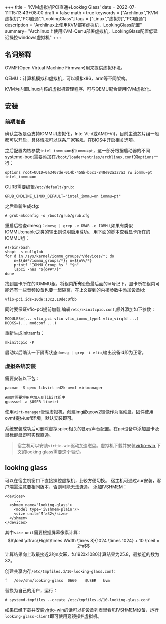 +++
title = 'KVM虚拟机PCI直通+Looking Glass'
date = 2022-07-11T15:13:43+08:00
draft = false
math = true
keywords = ["Archlinux","KVM虚拟机","PCI直通","LookingGlass"]
tags = ["Linux","虚拟机","PCI直通"]
description = "Archlinux上使用KVM部署虚拟机，LookingGlass配置"
summary= "Archlinux上使用KVM-Qemu部署虚拟机，LookingGlass配置低延迟操控windows虚拟机"
+++

## 名词解释
OVMF(Open Virtual Machine Firmware)用来提供虚拟环境。

QEMU：计算机模拟和虚拟机，可以模拟x86，arm等不同架构。

KVM为内置Linux内核的虚拟机管理程序，可与QEMU配合使用KVM虚拟化。

## 安装
### 前期准备

确认主板是否支持IOMMU(虚拟化，Intel Vt-d或AMD-Vi)，目前主流芯片组一般都可以开启，具体情况可以联系厂家客服。在BIOS中开启相关选项。

之后配置内核参数`intel_iommu=on`和`iommu=pt`，这一部分根据启动器的不同systemd-boot需要添加在`/boot/loader/entries/archlinux.conf`的`options`一行：
```
options root=UUID=0a3407de-014b-458b-b5c1-848e92a327a3 rw iommu=pt intel_iommu=on
```

GURB需要编辑`/etc/default/grub`:
```
GRUB_CMDLINE_LINUX_DEFAULT="intel_iommu=on iommu=pt"
```
之后重新生成cfg:
```
# grub-mkconfig -o /boot/grub/grub.cfg
```
重启后检查dmesg：`dmesg | grep -e DMAR -e IOMMU`,如果有类似IOMMU:enable之类的输出则说明启用成功。
用下面的脚本查看显卡所在的IOMMU组：
```
#!/bin/bash
shopt -s nullglob
for d in /sys/kernel/iommu_groups/*/devices/*; do
    n=${d#*/iommu_groups/*}; n=${n%%/*}
    printf 'IOMMU Group %s ' "$n"
    lspci -nns "${d##*/}"
done
```
找到显卡所在的IOMMU组，将组内**所有**设备最后面的id号记下，显卡所在组内可能还有一些音频设备也要一起隔离，在上文提到的内核参数中添加设备id:
```
vfio-pci.ids=10de:13c2,10de:0fbb
```
同时要保证vfio-pci提前加载,编辑`/etc/mkinitcpio.conf`,额外添加如下参数：
```
MODULES=(... vfio_pci vfio vfio_iommu_type1 vfio_virqfd ...)
HOOKS=(... modconf ...)
```

重新生成initramfs：
```
mkinitcpio -P
```
启动以后确认一下隔离状态`dmesg | grep -i vfio`,输出设备id即为正常。
### 虚拟系统安装
需要安装以下包：

```
pacman -S qemu libvirt ed2k-ovmf virtmanager

#同时需要将用户加入到libirt组中
gpasswd -a $USER libvirt
```
使用`virt-manager`管理虚拟机，创建img或qcow2镜像作为驱动盘，固件使用ovmf提供uefi环境，默认安装即可。

系统安装成功后可删除虚拟spice相关的显示/声音配置。在pci设备中添加显卡及鼠标键盘即可实现直通。
> 宿主机可以安装`virtio-win`驱动加速磁盘。虚拟机下载并安装[virtio-win](https://fedorapeople.org/groups/virt/virtio-win/direct-downloads/upstream-virtio/),下文的looking glass需要这个驱动。

## looking glass
可以在宿主机窗口下直接操控虚拟机，比较方便切换。
宿主机可通过aur安装，客户端需注意要相同版本，否则可能无法连通。
添加IVSHMEM：
```
<devices>
    ...
  <shmem name='looking-glass'>
    <model type='ivshmem-plain'/>
    <size unit='M'>32</size>
  </shmem>
</devices>
```
其中`size unit`需要根据屏幕像素计算：
$$\lceil \dfrac{Hight\times Width \times 8}{1024 \times 1024} + 10 \rceil = 2^n$$
计算结果向上取最接近2的n次幂，如1920x1080计算结果为25.8，最接近的数为32。

创建共享内存`/etc/tmpfiles.d/10-looking-glass.conf`:
```
f	/dev/shm/looking-glass	0660	$USER	kvm
```
替换为自己的用户，运行：
```
# systemd-tmpfiles --create /etc/tmpfiles.d/10-looking-glass.conf
```
如果已经下载并安装[virtio-win](https://fedorapeople.org/groups/virt/virtio-win/direct-downloads/upstream-virtio/)的话可以在设备列表里看见IVSHMEM设备，运行`looking-glass-client`即可使用窥镜操控虚拟机。